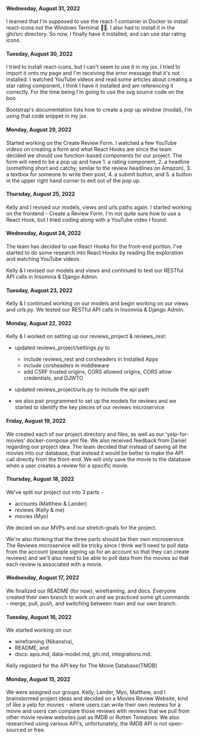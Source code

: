 #### Wednesday, August 31, 2022
I learned that I'm supposed to use the react-1 container in Docker to install react-icons not the Windows Terminal 😶‍🌫️. I also had to install it in the ghi/src directory.  So now, I finally have it installed, and can use star rating icons. 
#### Tuesday, August 30, 2022
I tried to install react-icons, but I can't seem to use it in my jsx. I tried to import it onto my page and I'm receiving the error message that it's not installed. I watched YouTube videos and read some articles about creating a star rating component, I think I have it installed and am referencing it correctly. For the time being I'm going to use the svg source code on the boo

Bootstrap's documentation lists how to create a pop up window (modal), I'm using that code snippet in my jsx. 
#### Monday, August 29, 2022
Started working on the Create Review Form. I watched a few YouTube videos on creating a form and what React Hooks are since the team decided we should use function-based components for our project. The form will need to be a pop up and have 1. a rating component, 2. a headline (something short and catchy, similar to the review headlines on Amazon), 3. a textbox for someone to write their post, 4. a submit button, and 5. a button in the upper right hand corner to exit out of the pop up. 

#### Thursday, August 25, 2022
Kelly and I revised our models, views and urls paths again. I started working on the frontend - Create a Review Form. I'm not quite sure how to use a React Hook, but I tried coding along with a YouTube video I found. 
#### Wednesday, August 24, 2022
The team has decided to use React Hooks for the front-end portion. I've started to do some research into React Hooks by reading the exploration and watching YouTube videos. 

Kelly & I revised our models and views and continued to test our RESTful API calls in Insomnia & Django Admin. 
#### Tuesday, August 23, 2022
Kelly & I continued working on our models and begin working on our views and urls.py. We tested our RESTful API calls in Insomnia & Django Admin. 

#### Monday, August 22, 2022
Kelly & I worked on setting up our reviews_project & reviews_rest:

- updated reviews_project/settings.py to 
    - include reviews_rest and corsheaders in Installed Apps
    - include corsheaders in middleware
    - add CSRF trusted origins, CORS allowed origins, CORS allow credentials, and DJWTO

- updated reviews_project/urls.py to include the api path
- we also pair programmed to set up the models for reviews and we started to identify the key pieces of our reviews microservice
#### Friday, August 19, 2022
We created each of our project directory and files, as well as our 'yelp-for-movies' docker-compose.yml file. 
We also received feedback from Daniel regarding our project idea. 
The team decided that instead of saving all the movies into our database, that instead it would be better to make the API call directly from the front-end. We will only save the movie to the database when a user creates a review for a specific movie. 
#### Thursday, August 18, 2022
We've split our project out into 3 parts - 
- accounts (Matthew & Lander)
- reviews (Kelly & me)
- movies (Myo)

We decied on our MVPs and our stretch-goals for the project. 

We're also thinking that the three parts should be their own microservice. The Reviews microservice will be tricky since I think we'll need to poll data from the account (people signing up for an account so that they can create reviews) and we'll also need to be able to poll data from the movies so that each review is associated with a movie.
#### Wednesday, August 17, 2022
We finalized our README (for now), wireframing, and docs. 
Everyone created their own branch to work on and we practiced some git commands - merge, pull, push, and switching between main and our own branch. 
#### Tuesday, August 16, 2022
We started working on our:
- wireframing (Nikansha), 
- README, and 
- docs: apis.md, data-model.md, ghi.md, integrations.md. 

Kelly registerd for the API key for The Movie Database(TMDB)
#### Monday, August 15, 2022
We were assigned our groups. Kelly, Lander, Myo, Matthew, and I brainstormed project ideas and decided on a Movies Review Website, kind of like a yelp for movies - where users can write their own reviews for a movie and users can compare those reviews with reviews that we pull from other movie review websites just as IMDB or Rotten Tomatoes. We also researched using various API's, unfortunately, the IMDB API is not open-sourced or free. 